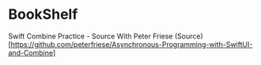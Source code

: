 # BookShelf
Swift Combine Practice - Source With Peter Friese (Source)[https://github.com/peterfriese/Asynchronous-Programming-with-SwiftUI-and-Combine]
